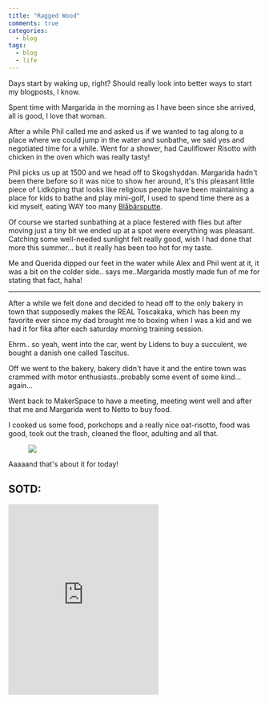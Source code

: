```yaml
---
title: "Ragged Wood"
comments: true
categories:
  - blog
tags:
  - blog
  - life
--- 
```

Days start by waking up, right?
Should really look into better ways to start my blogposts, I know.

Spent time with Margarida in the morning as I have been since she arrived, all is good, I love that woman.

After a while Phil called me and asked us if we wanted to tag along to a place where we could jump in the water and sunbathe, we said yes and negotiated time for a while.
Went for a shower, had Cauliflower Risotto with chicken in the oven which was really tasty! 

Phil picks us up at 1500 and we head off to Skogshyddan.
Margarida hadn't been there before so it was nice to show her around, it's this pleasant little piece of Lidköping that looks like religious people have been maintaining a place for kids to bathe and play mini-golf, I used to spend time there as a kid myself, eating WAY too many [Blåbärsputte](http://www.klingglass.se/produkter_glassar.php?ID=14).

Of course we started sunbathing at a place festered with flies but after moving just a tiny bit we ended up at a spot were everything was pleasant.
Catching some well-needed sunlight felt really good, wish I had done that more this summer... but it really has been too hot for my taste.

Me and Querida dipped our feet in the water while Alex and Phil went at it, it was a bit on the colder side.. says me..Margarida mostly made fun of me for stating that fact, haha! 

---

After a while we felt done and decided to head off to the only bakery in town that supposedly makes the REAL Toscakaka, which has been my favorite ever since my dad brought me to boxing when I was a kid and we had it for fika after each saturday morning training session.

Ehrm.. so yeah, went into the car, went by Lidens to buy a succulent, we bought a danish one called Tascitus.

Off we went to the bakery, bakery didn't have it and the entire town was crammed with motor enthusiasts..probably some event of some kind... again...

Went back to MakerSpace to have a meeting, meeting went well and after that me and Margarida went to Netto to buy food.

I cooked us some food, porkchops and a really nice oat-risotto, food was good, took out the trash, cleaned the floor, adulting and all that.

<figure>
  <a href="https://github.com/dotMavriQ/dotmavriq.github.io/blob/master/assets/Camera/180809_foood.jpg?raw=true">
    <img src="https://github.com/dotMavriQ/dotmavriq.github.io/blob/master/assets/Camera/180809_foood.jpg?raw=true"></a>
    </figure>


Aaaaand that's about it for today! 

## SOTD:

<iframe src="https://open.spotify.com/embed/track/4wKrMeRoVaP1CVIBd080YK" width="300" height="380" frameborder="0" allowtransparency="true" allow="encrypted-media"></iframe>
